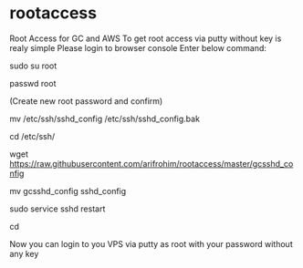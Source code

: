 # rootaccess
Root Access for GC and AWS
To get root access via putty without key is realy simple
Please login to browser console
Enter below command:

sudo su root

passwd root

(Create new root password and confirm)

mv /etc/ssh/sshd_config /etc/ssh/sshd_config.bak

cd /etc/ssh/

wget https://raw.githubusercontent.com/arifrohim/rootaccess/master/gcsshd_config

mv gcsshd_config sshd_config

sudo service sshd restart

cd

Now you can login to you VPS via putty as root with your password without any key
